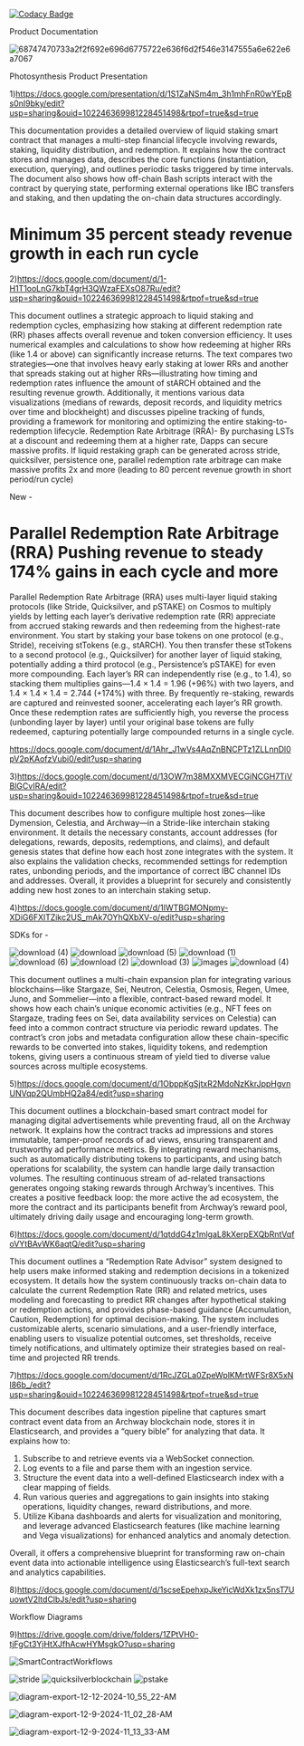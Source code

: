 [![Codacy Badge](https://app.codacy.com/project/badge/Grade/8f3febf7229748e9ac265bb0f5bd34f7)](https://app.codacy.com?utm_source=gh&utm_medium=referral&utm_content=&utm_campaign=Badge_grade)


Product Documentation


![68747470733a2f2f692e696d6775722e636f6d2f546e3147555a6e622e6a7067](https://github.com/user-attachments/assets/41d243a3-4360-45c1-aaf2-4d78cdd04325)


Photosynthesis Product Presentation


1)https://docs.google.com/presentation/d/1S1ZaNSm4m_3h1mhFnR0wYEpBs0nI9bky/edit?usp=sharing&ouid=102246369981228451498&rtpof=true&sd=true



This documentation provides a detailed overview of liquid staking smart contract that manages a multi-step financial lifecycle involving rewards, staking, liquidity distribution, and redemption. It explains how the contract stores and manages data, describes the core functions (instantiation, execution, querying), and outlines periodic tasks triggered by time intervals. The document also shows how off-chain Bash scripts interact with the contract by querying state, performing external operations like IBC transfers and staking, and then updating the on-chain data structures accordingly.


# Minimum 35 percent steady revenue growth in each run cycle


2)https://docs.google.com/document/d/1-H1T1ooLnG7kbT4grH3QWzaFEXsO87Ru/edit?usp=sharing&ouid=102246369981228451498&rtpof=true&sd=true




This document outlines a strategic approach to liquid staking and redemption cycles, emphasizing how staking at different redemption rate (RR) phases affects overall revenue and token conversion efficiency. It uses numerical examples and calculations to show how redeeming at higher RRs (like 1.4 or above) can significantly increase returns. The text compares two strategies—one that involves heavy early staking at lower RRs and another that spreads staking out at higher RRs—illustrating how timing and redemption rates influence the amount of stARCH obtained and the resulting revenue growth. Additionally, it mentions various data visualizations (medians of rewards, deposit records, and liquidity metrics over time and blockheight) and discusses pipeline tracking of funds, providing a framework for monitoring and optimizing the entire staking-to-redemption lifecycle. Redemption Rate Arbitrage (RRA)- By purchasing LSTs at a discount and redeeming them at a higher rate, Dapps can secure massive profits.
If liquid restaking graph can be generated across stride, quicksilver, persistence one, parallel redemption rate arbitrage can make massive profits 2x and more (leading to 80 percent revenue growth in short period/run cycle)



New - 
# Parallel Redemption Rate Arbitrage (RRA) Pushing revenue to steady 174% gains in each cycle and more

Parallel Redemption Rate Arbitrage (RRA) uses multi-layer liquid staking protocols (like Stride, Quicksilver, and pSTAKE) on Cosmos to multiply yields by letting each layer’s derivative redemption rate (RR) appreciate from accrued staking rewards and then redeeming from the highest-rate environment. You start by staking your base tokens on one protocol (e.g., Stride), receiving stTokens (e.g., stARCH). You then transfer these stTokens to a second protocol (e.g., Quicksilver) for another layer of liquid staking, potentially adding a third protocol (e.g., Persistence’s pSTAKE) for even more compounding. Each layer’s RR can independently rise (e.g., to 1.4), so stacking them multiplies gains—1.4 × 1.4 = 1.96 (+96%) with two layers, and 1.4 × 1.4 × 1.4 = 2.744 (+174%) with three. By frequently re-staking, rewards are captured and reinvested sooner, accelerating each layer’s RR growth. Once these redemption rates are sufficiently high, you reverse the process (unbonding layer by layer) until your original base tokens are fully redeemed, capturing potentially large compounded returns in a single cycle.


https://docs.google.com/document/d/1Ahr_J1wVs4AqZnBNCPTz1ZLLnnDl0pV2pKAofzVubi0/edit?usp=sharing





3)https://docs.google.com/document/d/13OW7m38MXXMVECGiNCGH7TiVBlGCvIRA/edit?usp=sharing&ouid=102246369981228451498&rtpof=true&sd=true



This document describes how to configure multiple host zones—like Dymension, Celestia, and Archway—in a Stride-like interchain staking environment. It details the necessary constants, account addresses (for delegations, rewards, deposits, redemptions, and claims), and default genesis states that define how each host zone integrates with the system. It also explains the validation checks, recommended settings for redemption rates, unbonding periods, and the importance of correct IBC channel IDs and addresses. Overall, it provides a blueprint for securely and consistently adding new host zones to an interchain staking setup.

4)https://docs.google.com/document/d/1IWTBGMONpmy-XDiG6FXlTZikc2US_mAk7OYhQXbXV-o/edit?usp=sharing






SDKs for - 

![download (4)](https://github.com/user-attachments/assets/6cf98e4b-9e84-49b3-a3d5-3b4d8aae5af2) ![download](https://github.com/user-attachments/assets/b3960ca4-e80d-4c1c-8b4e-dd80b81a88fe) 
![download (5)](https://github.com/user-attachments/assets/a503d479-7efd-4c86-b896-0cd9b578afb7) ![download (1)](https://github.com/user-attachments/assets/fe437dbd-cfeb-4162-8815-4d64c54ae905)
![download (6)](https://github.com/user-attachments/assets/64a01f23-f1cd-4bfb-ad88-3ab49fc9ff5e) ![download (2)](https://github.com/user-attachments/assets/76c4c7f0-726e-4ca6-8ad7-9361e0ec3e89)
![download (3)](https://github.com/user-attachments/assets/b509cb96-5f1f-4b8d-904d-ca0e34c150e0)  ![images](https://github.com/user-attachments/assets/f5d09cf5-a2c4-4148-9aa8-d627d16aba16)
![download (4)](https://github.com/user-attachments/assets/5c59c035-c4a7-4851-98f2-22eb8a29a0e1)

This document outlines a multi-chain expansion plan for integrating various blockchains—like Stargaze, Sei, Neutron, Celestia, Osmosis, Regen, Umee, Juno, and Sommelier—into a flexible, contract-based reward model. It shows how each chain’s unique economic activities (e.g., NFT fees on Stargaze, trading fees on Sei, data availability services on Celestia) can feed into a common contract structure via periodic reward updates. The contract’s cron jobs and metadata configuration allow these chain-specific rewards to be converted into stakes, liquidity tokens, and redemption tokens, giving users a continuous stream of yield tied to diverse value sources across multiple ecosystems.


5)https://docs.google.com/document/d/1ObppKgSjtxR2MdoNzKkrJppHgvnUNVqp2QUmbHQ2a84/edit?usp=sharing




This document outlines a blockchain-based smart contract model for managing digital advertisements while preventing fraud, all on the Archway network. It explains how the contract tracks ad impressions and stores immutable, tamper-proof records of ad views, ensuring transparent and trustworthy ad performance metrics. By integrating reward mechanisms, such as automatically distributing tokens to participants, and using batch operations for scalability, the system can handle large daily transaction volumes. The resulting continuous stream of ad-related transactions generates ongoing staking rewards through Archway’s incentives. This creates a positive feedback loop: the more active the ad ecosystem, the more the contract and its participants benefit from Archway’s reward pool, ultimately driving daily usage and encouraging long-term growth.

6)https://docs.google.com/document/d/1qtddG4z1mlgaL8kXerpEXQbRntVqfoVYtBAvWK6aqtQ/edit?usp=sharing



This document outlines a “Redemption Rate Advisor” system designed to help users make informed staking and redemption decisions in a tokenized ecosystem. It details how the system continuously tracks on-chain data to calculate the current Redemption Rate (RR) and related metrics, uses modeling and forecasting to predict RR changes after hypothetical staking or redemption actions, and provides phase-based guidance (Accumulation, Caution, Redemption) for optimal decision-making. The system includes customizable alerts, scenario simulations, and a user-friendly interface, enabling users to visualize potential outcomes, set thresholds, receive timely notifications, and ultimately optimize their strategies based on real-time and projected RR trends.

7)https://docs.google.com/document/d/1RcJZGLa0ZpeWplKMrtWFSr8X5xNl86b_/edit?usp=sharing&ouid=102246369981228451498&rtpof=true&sd=true



This document describes data ingestion pipeline that captures smart contract event data from an Archway blockchain node, stores it in Elasticsearch, and provides a “query bible” for analyzing that data. It explains how to:

1. Subscribe to and retrieve events via a WebSocket connection.
2. Log events to a file and parse them with an ingestion service.
3. Structure the event data into a well-defined Elasticsearch index with a clear mapping of fields.
4. Run various queries and aggregations to gain insights into staking operations, liquidity changes, reward distributions, and more.
5. Utilize Kibana dashboards and alerts for visualization and monitoring, and leverage advanced Elasticsearch features (like machine learning and Vega visualizations) for enhanced analytics and anomaly detection.

Overall, it offers a comprehensive blueprint for transforming raw on-chain event data into actionable intelligence using Elasticsearch’s full-text search and analytics capabilities.

8)https://docs.google.com/document/d/1scseEpehxpJkeYicWdXk1zx5nsT7UuowtV2ltdClbJs/edit?usp=sharing



Workflow Diagrams 

9)https://drive.google.com/drive/folders/1ZPtVH0-tjFgCt3YjHtXJfhAcwHYMsgkO?usp=sharing







![SmartContractWorkflows](https://github.com/user-attachments/assets/20623004-6f03-4610-a9ef-a14da3a24986)







![stride](https://github.com/user-attachments/assets/53c8da31-f0c1-4799-aba4-c0f33287857d)          ![quicksilverblockchain](https://github.com/user-attachments/assets/16181859-91f0-46dd-9650-bd381fe1b60b)           ![pstake](https://github.com/user-attachments/assets/a9e35921-da0b-49a1-9e54-4e32272a8539)


![diagram-export-12-12-2024-10_55_22-AM](https://github.com/user-attachments/assets/537af863-4a26-4e4e-bdc6-2bc79bf84cd7)











![diagram-export-12-9-2024-11_02_28-AM](https://github.com/user-attachments/assets/ef22852a-5f1e-4b18-9283-946ab27da55e)












 ![diagram-export-12-9-2024-11_13_33-AM](https://github.com/user-attachments/assets/48233a76-4ab5-4682-85d6-2e65dc6b5c75)

